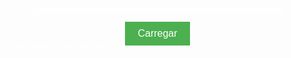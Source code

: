<!DOCTYPE html>
<html lang="en">
<head>
<meta charset="UTF-8">
<meta name="viewport" content="width=device-width, initial-scale=1.0">
<title>Sistema de Carregamento</title>
<style>
    body {
        background-image: url('https://encrypted-tbn0.gstatic.com/images?q=tbn:ANd9GcQcBe1zZREzbdTAgkjOTfwF6tNjdfqOjxiN6ffdHN9V1FSS_bSJ62gb4sGz&s=10');
        background-size: cover;
        background-repeat: no-repeat;
        font-family: Arial, sans-serif;
        margin: 0;
        padding: 0;
        height: 100vh;
        position: relative;
    }
    #progress-bar {
        width: 80%;
        height: 10px; /* Reduzi a altura da barra de progresso */
        background-color: rgba(255, 255, 255, 0.5); /* Defini a barra de progresso como transparente */
        border-radius: 5px;
        overflow: hidden;
        margin: auto; /* Centralizei a barra de progresso */
        position: absolute;
        bottom: 70px;
        left: 50%;
        transform: translateX(-50%);
    }
    #progress {
        width: 0%;
        height: 100%;
        background-color: #708090; /* Alterei a cor da barra de carregamento */
        transition: width 2s ease; /* Aumentei a duração da transição para 2 segundos */
    }
    #btn-container {
        text-align: center; /* Centraliza o botão */
        position: absolute;
        bottom: 20px;
        left: 0;
        right: 0;
    }
    button {
        padding: 10px 20px;
        font-size: 16px;
        background-color: #4caf50;
        color: white;
        border: none;
        cursor: pointer;
        transition: background-color 0.3s ease;
    }
    button:hover {
        background-color: #45a049;
    }
    #name {
        position: absolute;
        bottom: 10px;
        left: 10px;
        color: white;
        font-size: 12px; /* Reduzi o tamanho da fonte */
    }
</style>
</head>
<body>

<div id="progress-bar">
    <div id="progress"></div>
</div>
<div id="btn-container">
    <button onclick="startLoading()">Carregar</button>
</div>
<div id="name">Criptografado;@wandrecydiniz</div>

<script>
    function startLoading() {
        var progressBar = document.getElementById('progress');
        var width = 1;
        var interval = setInterval(function() {
            if (width >= 100) {
                clearInterval(interval);
                window.open("https://tanklesscamp658.github.io/mdzplus1.2.0/", "_blank");
            } else {
                width++;
                progressBar.style.width = width + '%';
            }
        }, 20); // Reduzi o intervalo para aumentar a velocidade do carregamento
    }
</script>

</body>
</html>
